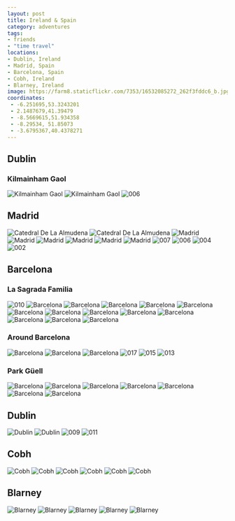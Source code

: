```yaml
---
layout: post
title: Ireland & Spain
category: adventures
tags:
- friends
- "time travel"
locations:
- Dublin, Ireland
- Madrid, Spain
- Barcelona, Spain
- Cobh, Ireland
- Blarney, Ireland
image: https://farm8.staticflickr.com/7353/16532085272_262f3fddc6_b.jpg
coordinates:
 - -6.251695,53.3243201
 - 2.1487679,41.39479
 - -8.5669615,51.934358
 - -8.29534, 51.85073
 - -3.6795367,40.4378271
---
```


## Dublin

### Kilmainham Gaol

<div class="photos">
<img src="https://farm9.staticflickr.com/8625/15910474384_ee6485ef68_b.jpg" class="img-tall" alt="Kilmainham Gaol">
<img src="https://farm8.staticflickr.com/7369/16345362078_4eba23262b_b.jpg" class="img-wide" alt="Kilmainham Gaol">
<img src="https://farm9.staticflickr.com/8581/16412157857_bfebcd9644_b.jpg" alt="006">
</div>

## Madrid

<div class="photos">
<img src="https://farm9.staticflickr.com/8597/16346795259_4700548cd5_b.jpg" class="img-half" alt="Catedral De La Almudena">
<img src="https://farm8.staticflickr.com/7400/16345397178_233572fc25_b.jpg" class="img-half" alt="Catedral De La Almudena">
<img src="https://farm8.staticflickr.com/7311/16345623760_f9808772f4_b.jpg" class="img-half" alt="Madrid">
<img src="https://farm9.staticflickr.com/8666/16532033022_606e532171_b.jpg" class="img-half" alt="Madrid">
<img src="https://farm8.staticflickr.com/7373/16531369991_48fcb3d1ef_b.jpg" class="img-wide" alt="Madrid">
<img src="https://farm8.staticflickr.com/7384/16347182647_38c81e4172_b.jpg" class="img-tall" alt="Madrid">
<img src="https://farm9.staticflickr.com/8564/16531375131_0ef05fed64_b.jpg" class="img-tall" alt="Madrid">
<img src="https://farm8.staticflickr.com/7313/16345410148_fe6e268596_b.jpg" class="img-wide" alt="Madrid">

<img src="https://farm9.staticflickr.com/8683/16593515746_ae0def09b0_o.jpg"  alt="007">
<img src="https://farm9.staticflickr.com/8633/15999727673_167c9b0dda_o.jpg"  alt="006">
<img src="https://farm9.staticflickr.com/8683/16432297718_4250670dbd_o.jpg"  alt="004">
<img src="https://farm9.staticflickr.com/8683/16412192147_73bbf269aa_o.jpg"  alt="002">
</div>

## Barcelona

### La Sagrada Familia

<div class="photos">
<img src="https://farm9.staticflickr.com/8675/15999727613_94309f09dc_o.jpg" alt="010">

<img src="https://farm8.staticflickr.com/7447/16346838129_ee21aabf5a_b.jpg" class="img-tall" alt="Barcelona">
<img src="https://farm8.staticflickr.com/7371/16507143086_31fb5123ce_b.jpg" class="img-wide" alt="Barcelona">
<img src="https://farm8.staticflickr.com/7459/16531394991_6000a562cd_b.jpg" class="img-half" alt="Barcelona">
<img src="https://farm8.staticflickr.com/7357/16347209457_bf0a941f39_b.jpg" class="img-half" alt="Barcelona">
<img src="https://farm8.staticflickr.com/7320/15910546324_0716968640_b.jpg" class="img-half" alt="Barcelona">
<img src="https://farm8.staticflickr.com/7444/15912933933_604f8d8825_b.jpg" class="img-half" alt="Barcelona">
<img src="https://farm8.staticflickr.com/7357/16346853599_f6da7be633_b.jpg" class="img-half" alt="Barcelona">
<img src="https://farm9.staticflickr.com/8643/16347223967_a8582b9d03_b.jpg" class="img-half" alt="Barcelona">
<img src="https://farm8.staticflickr.com/7349/16533153785_b9b67652b3_b.jpg" class="img-wide" alt="Barcelona">
<img src="https://farm8.staticflickr.com/7419/16531413691_5a03f26b75_b.jpg" class="img-tall" alt="Barcelona">
<img src="https://farm8.staticflickr.com/7460/16531416611_5ac63735aa_b.jpg" class="img-tall" alt="Barcelona">
<img src="https://farm8.staticflickr.com/7353/16532085272_262f3fddc6_b.jpg" class="img-wide" alt="Barcelona">
<img src="https://farm9.staticflickr.com/8572/16347231707_eea49e8366_b.jpg" alt="Barcelona">
</div>

### Around Barcelona

<div class="photos">
<img src="https://farm8.staticflickr.com/7377/16532087662_22ef9d0b84_b.jpg" class="img-wide" alt="Barcelona">
<img src="https://farm9.staticflickr.com/8634/15910568204_ba9a00bbbf_b.jpg" class="img-tall" alt="Barcelona">
<img src="https://farm9.staticflickr.com/8641/16507136736_7584d6fe3a_b.jpg" alt="Barcelona">

<img src="https://farm9.staticflickr.com/8572/16618841072_b51aec1bc8_o.jpg" alt="017">
<img src="https://farm9.staticflickr.com/8606/16432297548_f3d0e3beae_o.jpg"  alt="015">
<img src="https://farm9.staticflickr.com/8650/16433680369_fbd6f0f100_o.jpg" alt="013">

</div>

### Park Güell

<div class="photos">
<img src="https://farm8.staticflickr.com/7332/16533166555_a3a73e4dd0_b.jpg" class="img-half" alt="Barcelona">
<img src="https://farm8.staticflickr.com/7301/16532094322_5bc962e8e1_b.jpg" class="img-half" alt="Barcelona">
<img src="https://farm8.staticflickr.com/7285/15910574124_f6d7e964c2_b.jpg" class="img-wide" alt="Barcelona">
<img src="https://farm8.staticflickr.com/7414/16347240787_f893c4e30e_b.jpg" class="img-tall" alt="Barcelona">
<img src="https://farm8.staticflickr.com/7452/16507116116_d4fe9456d0_b.jpg" class="img-half" alt="Barcelona">
<img src="https://farm9.staticflickr.com/8642/16346833399_77b5d70749_b.jpg" class="img-half" alt="Barcelona">
<img src="https://farm8.staticflickr.com/7459/16531388131_9ab28d353a_b.jpg" alt="Barcelona">
</div>

## Dublin

<div class="photos">
<img src="https://farm8.staticflickr.com/7315/16532117292_a914973cc3_b.jpg" class="img-half" alt="Dublin">
<img src="https://farm9.staticflickr.com/8582/16345479558_2c9d87831e_b.jpg" class="img-half" alt="Dublin">
<img src="https://farm9.staticflickr.com/8678/16593480556_f1498f85cd_b.jpg"  alt="009">
<img src="https://farm9.staticflickr.com/8603/16432262458_81f9ce34b1_b.jpg" alt="011">
</div>


## Cobh

<div class="photos">
<img src="https://farm9.staticflickr.com/8632/16532124292_48c0163033_b.jpg" class="img-wide" alt="Cobh">
<img src="https://farm8.staticflickr.com/7336/16347269017_22ae1037ec_b.jpg" class="img-tall" alt="Cobh">
<img src="https://farm8.staticflickr.com/7294/16533197745_89079bfdb1_b.jpg" class="img-wide" alt="Cobh">
<img src="https://farm9.staticflickr.com/8598/16345712150_6bba2e5420_b.jpg" class="img-tall" alt="Cobh">
<img src="https://farm8.staticflickr.com/7443/16346899739_19df46e28f_b.jpg" class="img-tall" alt="Cobh">
<img src="https://farm8.staticflickr.com/7411/16345710020_a049796a73_b.jpg" class="img-wide" alt="Cobh">
</div>

## Blarney

<div class="photos">
<img src="https://farm8.staticflickr.com/7439/15910614014_2d4c38a1c5_b.jpg" class="img-half" alt="Blarney">
<img src="https://farm8.staticflickr.com/7363/15910613144_5b0b87aa05_b.jpg" class="img-half" alt="Blarney">
<img src="https://farm8.staticflickr.com/7447/16345722910_aa304cbb78_b.jpg" class="img-half" alt="Blarney">
<img src="https://farm8.staticflickr.com/7357/16531465121_80c6b23705_b.jpg" class="img-half" alt="Blarney">
<img src="https://farm9.staticflickr.com/8642/15912996243_7e1597f993_b.jpg" alt="Blarney">
</div>
